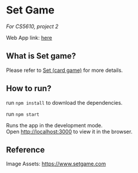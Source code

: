 # Set Game

*For CS5610, project 2*

Web App link: [here](https://chang-xu-webdevspr2021-pj2.herokuapp.com/)

## What is Set game?

Please refer to [Set (card game)](https://en.wikipedia.org/wiki/Set_(card_game)) for more details.

## How to run?

run `npm install` to download the dependencies.

run `npm start`

Runs the app in the development mode.\
Open [http://localhost:3000](http://localhost:3000) to view it in the browser.

## Reference

Image Assets: https://www.setgame.com 